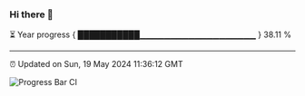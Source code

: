 ### Hi there 👋

⏳ Year progress { ███████████▁▁▁▁▁▁▁▁▁▁▁▁▁▁▁▁▁▁▁ } 38.11 %

---

⏰ Updated on Sun, 19 May 2024 11:36:12 GMT

![Progress Bar CI](https://github.com/IshwaranRudhara/GIT-ACTION/workflows/Progress%20Bar%20CI/badge.svg)
